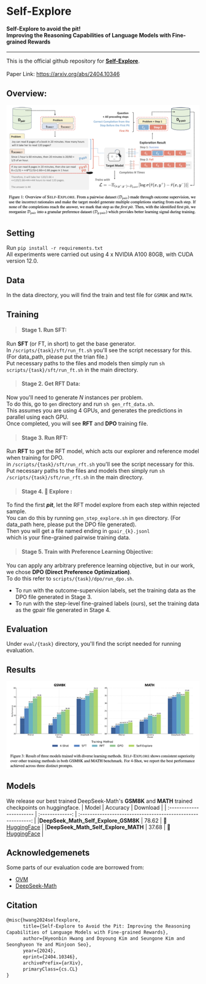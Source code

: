 # Self-Explore
#### Self-Explore to avoid ️the p️️it! <br /> Improving the Reasoning Capabilities of Language Models with Fine-grained Rewards
---
This is the official github repository for <ins>**Self-Explore**</ins>. <br /> <br />
Paper Link: https://arxiv.org/abs/2404.10346

## Overview:
![Overview Image](images/overview_image.png)

## Setting

Run ``pip install -r requirements.txt`` <br />
All experiments were carried out using 4 x NVIDIA A100 80GB, with CUDA version 12.0.


## Data

In the data directory, you will find the train and test file for `GSM8K` and `MATH`.

## Training

> #### Stage 1. Run SFT:
Run **SFT** (or FT, in short) to get the base generator.  <br />
In `/scripts/{task}/sft/run_ft.sh` you'll see the script necessary for this. (For data_path, please put the trian file.) <br />
Put necessary paths to the files and models then simply run `sh scripts/{task}/sft/run_ft.sh` in the main directory.

> #### Stage 2. Get RFT Data:
Now you'll need to generate *N* instances per problem.  <br />
To do this, go to `gen` directory and run `sh gen_rft_data.sh`.  <br />
This assumes you are using 4 GPUs, and generates the predictions in parallel using each GPU. <br />
Once completed, you will see **RFT** and **DPO** training file.

> #### Stage 3. Run RFT:
Run **RFT** to get the RFT model, which acts our explorer and reference model when training for DPO. <br />
in `/scripts/{task}/sft/run_rft.sh` you'll see the script necessary for this. <br />
Put necessary paths to the files and models then simply run `sh /scripts/{task}/sft/run_rft.sh` in the main directory.

> #### Stage 4. 🔎 Explore :
To find the first ***pit***, let the RFT model explore from each step within rejected sample. <br />
You can do this by running `gen_step_explore.sh` in `gen` directory. (For data_path here, please put the DPO file generated). <br />
Then you will get a file named ending in `gpair_{k}.jsonl` <br />
which is your fine-grained pairwise training data.

> #### Stage 5. Train with Preference Learning Objective:
You can apply any arbitrary preference learning objective, but in our work, we chose **DPO (Direct Preference Optimization)**. <br />
To do this refer to `scripts/{task}/dpo/run_dpo.sh`. 
- To run with the outcome-supervision labels, set the training data as the DPO file generated in Stage 3.
- To run with the step-level fine-grained labels (ours), set the training data as the gpair file generated in Stage 4.

## Evaluation

Under `eval/{task}` directory, you'll find the script needed for running evaluation.

## Results
![Result Image](images/main_result_image.png)

## Models
We release our best trained DeepSeek-Math's **GSM8K** and **MATH** trained checkpoints on huggingface.
| Model                    | Accuracy |                           Download                           |
| :----------------------- | :-------------: | :----------------------------------------------------------: |
|**DeepSeek_Math_Self_Explore_GSM8K** | 78.62      | 🤗 [HuggingFace](https://huggingface.co/hbin0701/DeepSeek_MATH_Self_Explore) |
|**DeepSeek_Math_Self_Explore_MATH** |      37.68      | 🤗 [HuggingFace](https://huggingface.co/hbin0701/DeepSeek_GSM8K_Self_Exploret) |

## Acknowledgemenets
Some parts of our evaluation code are borrowed from: <br />
- [OVM](https://github.com/FreedomIntelligence/OVM) <br />
- [DeepSeek-Math](https://github.com/deepseek-ai/DeepSeek-Math) 

## Citation
```
@misc{hwang2024selfexplore,
      title={Self-Explore to Avoid the Pit: Improving the Reasoning Capabilities of Language Models with Fine-grained Rewards}, 
      author={Hyeonbin Hwang and Doyoung Kim and Seungone Kim and Seonghyeon Ye and Minjoon Seo},
      year={2024},
      eprint={2404.10346},
      archivePrefix={arXiv},
      primaryClass={cs.CL}
}
```
